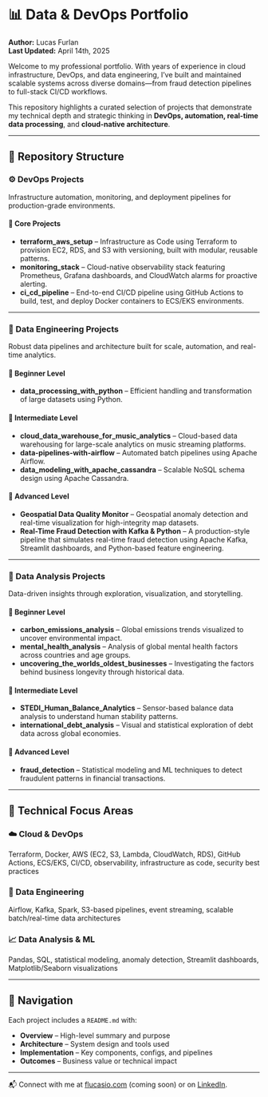 # 📊 Data & DevOps Portfolio  
**Author:** Lucas Furlan  
**Last Updated:** April 14th, 2025

Welcome to my professional portfolio. With years of experience in cloud infrastructure, DevOps, and data engineering, I’ve built and maintained scalable systems across diverse domains—from fraud detection pipelines to full-stack CI/CD workflows.

This repository highlights a curated selection of projects that demonstrate my technical depth and strategic thinking in **DevOps, automation, real-time data processing**, and **cloud-native architecture**.

---

## 📁 Repository Structure

### ⚙️ DevOps Projects  
Infrastructure automation, monitoring, and deployment pipelines for production-grade environments.

#### 🔹 Core Projects
- **terraform_aws_setup** – Infrastructure as Code using Terraform to provision EC2, RDS, and S3 with versioning, built with modular, reusable patterns.  
- **monitoring_stack** – Cloud-native observability stack featuring Prometheus, Grafana dashboards, and CloudWatch alarms for proactive alerting.  
- **ci_cd_pipeline** – End-to-end CI/CD pipeline using GitHub Actions to build, test, and deploy Docker containers to ECS/EKS environments.

---

### 🧱 Data Engineering Projects  
Robust data pipelines and architecture built for scale, automation, and real-time analytics.

#### 🔹 Beginner Level
- **data_processing_with_python** – Efficient handling and transformation of large datasets using Python.

#### 🔹 Intermediate Level
- **cloud_data_warehouse_for_music_analytics** – Cloud-based data warehousing for large-scale analytics on music streaming platforms.  
- **data-pipelines-with-airflow** – Automated batch pipelines using Apache Airflow.  
- **data_modeling_with_apache_cassandra** – Scalable NoSQL schema design using Apache Cassandra.  

#### 🔹 Advanced Level
- **Geospatial Data Quality Monitor** – Geospatial anomaly detection and real-time visualization for high-integrity map datasets.  
- **Real-Time Fraud Detection with Kafka & Python** – A production-style pipeline that simulates real-time fraud detection using Apache Kafka, Streamlit dashboards, and Python-based feature engineering.  

---

### 🧠 Data Analysis Projects  
Data-driven insights through exploration, visualization, and storytelling.

#### 🔹 Beginner Level
- **carbon_emissions_analysis** – Global emissions trends visualized to uncover environmental impact.  
- **mental_health_analysis** – Analysis of global mental health factors across countries and age groups.  
- **uncovering_the_worlds_oldest_businesses** – Investigating the factors behind business longevity through historical data.  

#### 🔹 Intermediate Level
- **STEDI_Human_Balance_Analytics** – Sensor-based balance data analysis to understand human stability patterns.  
- **international_debt_analysis** – Visual and statistical exploration of debt data across global economies.  

#### 🔹 Advanced Level
- **fraud_detection** – Statistical modeling and ML techniques to detect fraudulent patterns in financial transactions.

---

## 🧠 Technical Focus Areas

### ☁️ Cloud & DevOps
Terraform, Docker, AWS (EC2, S3, Lambda, CloudWatch, RDS), GitHub Actions, ECS/EKS, CI/CD, observability, infrastructure as code, security best practices

### 🔄 Data Engineering
Airflow, Kafka, Spark, S3-based pipelines, event streaming, scalable batch/real-time data architectures

### 📈 Data Analysis & ML
Pandas, SQL, statistical modeling, anomaly detection, Streamlit dashboards, Matplotlib/Seaborn visualizations

---

## 🧭 Navigation

Each project includes a `README.md` with:
- **Overview** – High-level summary and purpose  
- **Architecture** – System design and tools used  
- **Implementation** – Key components, configs, and pipelines  
- **Outcomes** – Business value or technical impact

---

📬 Connect with me at [flucasio.com](https://flucasio.com) (coming soon) or on [LinkedIn](https://linkedin.com/in/furlanflucas).

